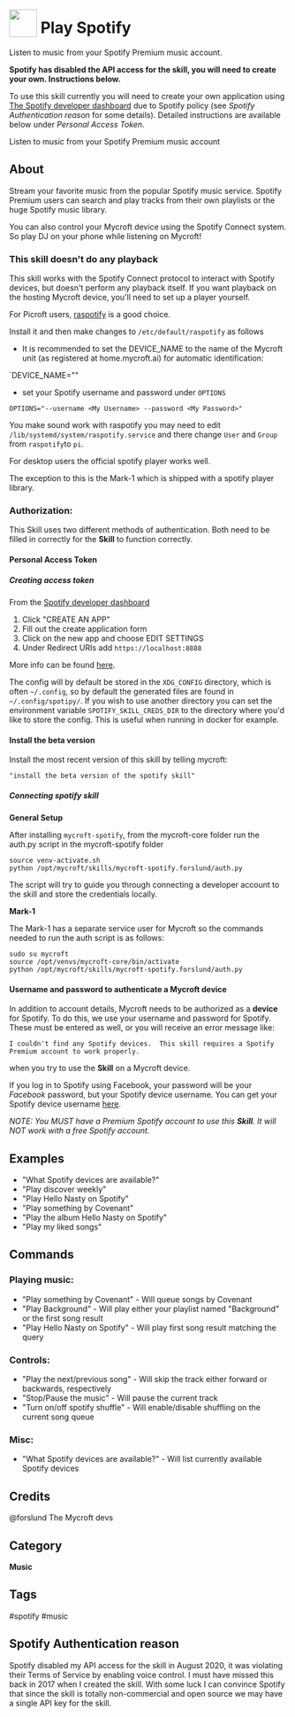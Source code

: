 # <img src='https://rawcdn.githack.com/forslund/spotify-skill/05c19c0fba8a4af150c6eb8cf2e955d59ac83d15/Spotify_Icon.png' card_color='#40db60' width='50' height='50' style='vertical-align:bottom'/> Play Spotify

Listen to music from your Spotify Premium music account.

**Spotify has disabled the API access for the skill, you will need to create your own. Instructions below.**

To use this skill currently you will need to create your own application using [The Spotify developer dashboard](https://developer.spotify.com/dashboard/) due to Spotify policy (see *Spotify Authentication reason* for some details). Detailed instructions are available below under *Personal Access Token*.

Listen to music from your Spotify Premium music account

## About
Stream your favorite music from the popular Spotify music service. Spotify
Premium users can search and play tracks from their own playlists or the huge
Spotify music library.

You can also control your Mycroft device using the Spotify Connect system.
So play DJ on your phone while listening on Mycroft!

### This skill doesn't do any playback
This skill works with the Spotify Connect protocol to interact with Spotify devices, but doesn't perform any playback itself. If you want playback on the hosting Mycroft device, you'll need to set up a player yourself.

For Picroft users, [raspotify](https://github.com/dtcooper/raspotify) is a good choice.

Install it and then make changes to `/etc/default/raspotify` as follows

- It is recommended to set the DEVICE_NAME to the name of the Mycroft unit (as registered at home.mycroft.ai) for automatic identification:

`DEVICE_NAME="<My Mycroft Unit>"

- set your Spotify username and password under `OPTIONS`

`OPTIONS="--username <My Username> --password <My Password>"`


You make sound work with raspotify you may need to edit `/lib/systemd/system/raspotify.service` and there change `User` and `Group` from `raspotify`to `pi`.


For desktop users the official spotify player works well.

The exception to this is the Mark-1 which is shipped with a spotify player library.

### Authorization:
This Skill uses two different methods of authentication. Both need to be filled in correctly for the **Skill** to function correctly.

#### Personal Access Token

##### Creating access token
From the [Spotify developer dashboard](https://developer.spotify.com/dashboard/)

1. Click "CREATE AN APP"
1. Fill out the create application form
1. Click on the new app and choose EDIT SETTINGS
1. Under Redirect URIs add `https://localhost:8888`

More info can be found [here](https://developer.spotify.com/documentation/general/guides/app-settings/).

The config will by default be stored in the `XDG_CONFIG` directory, which is often `~/.config`, so by default the generated files are found in `~/.config/spotipy/`. If you wish to use another directory you can set the environment variable `SPOTIFY_SKILL_CREDS_DIR` to the directory where you'd like to store the config. This is useful when running in docker for example.

#### Install the beta version

Install the most recent version of this skill by telling mycroft:

```
"install the beta version of the spotify skill"
```

##### Connecting spotify skill
**General Setup**

After installing `mycroft-spotify`, from the mycroft-core folder run the auth.py script in the mycroft-spotify folder

```
source venv-activate.sh
python /opt/mycroft/skills/mycroft-spotify.forslund/auth.py
```

The script will try to guide you through connecting a developer account to the skill and store the credentials locally.

**Mark-1**

The Mark-1 has a separate service user for Mycroft so the commands needed to run the auth script is as follows:

```
sudo su mycroft
source /opt/venvs/mycroft-core/bin/activate
python /opt/mycroft/skills/mycroft-spotify.forslund/auth.py
```

#### Username and password to authenticate a Mycroft device
In addition to account details, Mycroft needs to be authorized as a **device** for Spotify. To do this, we use your username and password for Spotify. These must be entered as well, or you will receive an error message like:

`I couldn't find any Spotify devices.  This skill requires a Spotify Premium account to work properly.`

when you try to use the **Skill** on a Mycroft device.

If you log in to Spotify using Facebook, your password will be your _Facebook_ password, but your Spotify device username. You can get your Spotify device username [here](https://www.spotify.com/us/account/set-device-password/).

_NOTE: You MUST have a Premium Spotify account to use this **Skill**. It will NOT work with a free Spotify account._


## Examples 
* "What Spotify devices are available?"
* "Play discover weekly"
* "Play Hello Nasty on Spotify"
* "Play something by Covenant"
* "Play the album Hello Nasty on Spotify"
* "Play my liked songs"

## Commands

### Playing music:

* "Play something by Covenant" - Will queue songs by Covenant
* "Play Background" - Will play either your playlist named "Background" or the first song result
* "Play Hello Nasty on Spotify" - Will play first song result matching the query

### Controls:
* "Play the next/previous song" - Will skip the track either forward or backwards, respectively
* "Stop/Pause the music" - Will pause the current track
* "Turn on/off spotify shuffle" - Will enable/disable shuffling on the current song queue

### Misc:
* "What Spotify devices are available?" - Will list currently available Spotify devices

## Credits 
@forslund
The Mycroft devs

## Category
**Music**

## Tags
#spotify
#music

## Spotify Authentication reason

Spotify disabled my API access for the skill in August 2020, it was violating their Terms of Service by enabling voice control. I must have missed this back in 2017 when I created the skill. With some luck I can convince Spotify that since the skill is totally non-commercial and open source we may have a single API key for the skill.
